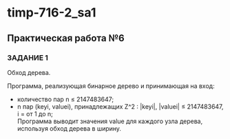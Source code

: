 # timp-716-2_sa1

## Практическая работа №6
### ЗАДАНИЕ 1
Обход дерева.  

Программа, реализующая бинарное дерево и принимающая на вход:  
- количество пар n ≤ 2147483647;  
- n пар (keyi, valuei), принадлежащих Z^2 : |keyi|, |valuei| ≤ 2147483647, i = от 1 до n;  
Программа выводит значения value для каждого узла дерева, используя обход дерева в ширину.
